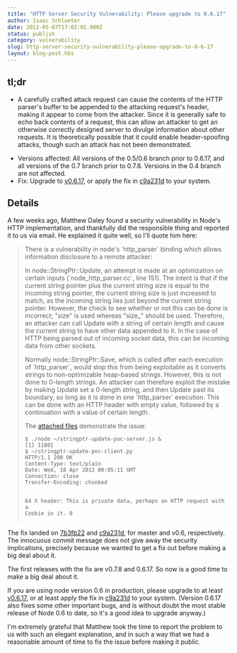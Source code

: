 ```yaml
---
title: "HTTP Server Security Vulnerability: Please upgrade to 0.6.17"
author: Isaac Schlueter
date: 2012-05-07T17:02:01.000Z
status: publish
category: vulnerability
slug: http-server-security-vulnerability-please-upgrade-to-0-6-17
layout: blog-post.hbs
---
```

<h2>tl;dr</h2>

<ul><li><p>A carefully crafted attack request can cause the contents of the HTTP parser's buffer to be appended to the attacking request's header, making it appear to come from the attacker.  Since it is generally safe to echo back contents of a request, this can allow an attacker to get an otherwise correctly designed server to divulge information about other requests.  It is theoretically possible that it could enable header-spoofing attacks, though such an attack has not been demonstrated.</li>
<li>Versions affected: All versions of the 0.5/0.6 branch prior to 0.6.17, and all versions of the 0.7 branch prior to 0.7.8.  Versions in the 0.4 branch are not affected.</li>
<li>Fix: Upgrade to <a href="http://blog.nodejs.org/2012/05/04/version-0-6-17-stable/">v0.6.17</a>, or apply the fix in <a href="https://github.com/joyent/node/commit/c9a231d">c9a231d</a> to your system.</li></ul>

<h2>Details</h2>

<p>A few weeks ago, Matthew Daley found a security vulnerability in Node&#39;s HTTP implementation, and thankfully did the responsible thing and reported it to us via email.  He explained it quite well, so I'll quote him here:</p>
<blockquote>
<p>There is a vulnerability in node&#39;s `http_parser` binding which allows information disclosure to a remote attacker:

</p>
<p>In node::StringPtr::Update, an attempt is made at an optimization on certain inputs (`node_http_parser.cc`, line 151). The intent is that if the current string pointer plus the current string size is equal to the incoming string pointer, the current string size is just increased to match, as the incoming string lies just beyond the current string pointer. However, the check to see whether or not this can be done is incorrect; &quot;size&quot; is used whereas &quot;size_&quot; should be used. Therefore, an attacker can call Update with a string of certain length and cause the current string to have other data appended to it. In the case of HTTP being parsed out of incoming socket data, this can be incoming data from other sockets.

</p>
<p>Normally node::StringPtr::Save, which is called after each execution of `http_parser`, would stop this from being exploitable as it converts strings to non-optimizable heap-based strings. However, this is not done to 0-length strings. An attacker can therefore exploit the mistake by making Update set a 0-length string, and then Update past its boundary, so long as it is done in one `http_parser` execution. This can be done with an HTTP header with empty value, followed by a continuation with a value of certain length.

</p>
<p>The <a href="https://gist.github.com/2628868">attached files</a> demonstrate the issue:  </p>
<pre><code>$ ./node ~/stringptr-update-poc-server.js &amp;
[1] 11801
$ ~/stringptr-update-poc-client.py
HTTP/1.1 200 OK
Content-Type: text/plain
Date: Wed, 18 Apr 2012 00:05:11 GMT
Connection: close
Transfer-Encoding: chunked

64
X header:
 This is private data, perhaps an HTTP request with a Cookie in it.
0</code></pre>
</blockquote>
<p>The fix landed on <a href="https://github.com/joyent/node/commit/7b3fb22">7b3fb22</a> and <a href="https://github.com/joyent/node/commit/c9a231d">c9a231d</a>, for master and v0.6, respectively.  The innocuous commit message does not give away the security implications, precisely because we wanted to get a fix out before making a big deal about it.  </p>
<p>The first releases with the fix are v0.7.8 and 0.6.17.  So now is a good time to make a big deal about it.  </p>
<p>If you are using node version 0.6 in production, please upgrade to at least <a href="http://blog.nodejs.org/2012/05/04/version-0-6-17-stable/">v0.6.17</a>, or at least apply the fix in <a href="https://github.com/joyent/node/commit/c9a231d">c9a231d</a> to your system. (Version 0.6.17 also fixes some other important bugs, and is without doubt the most stable release of Node 0.6 to date, so it&#39;s a good idea to upgrade anyway.)  </p>
<p>I&#39;m extremely grateful that Matthew took the time to report the problem to us with such an elegant explanation, and in such a way that we had a reasonable amount of time to fix the issue before making it public. </p>
